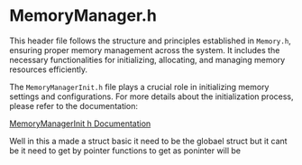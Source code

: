 # MemoryManager.h


This header file follows the structure and principles established in `Memory.h`, ensuring proper memory management across the system. It includes the necessary functionalities for initializing, allocating, and managing memory resources efficiently.

The `MemoryManagerInit.h` file plays a crucial role in initializing memory settings and configurations. For more details about the initialization process, please refer to the documentation:

[MemoryManagerInit h Documentation](https://github.com/we-make-software/how-to-get-your-attention.com/blob/main/MemoryManagerInit.h.md)

Well in this a made a struct basic it need to be the globael struct but it cant be it need to get by pointer functions to get as poninter will be
